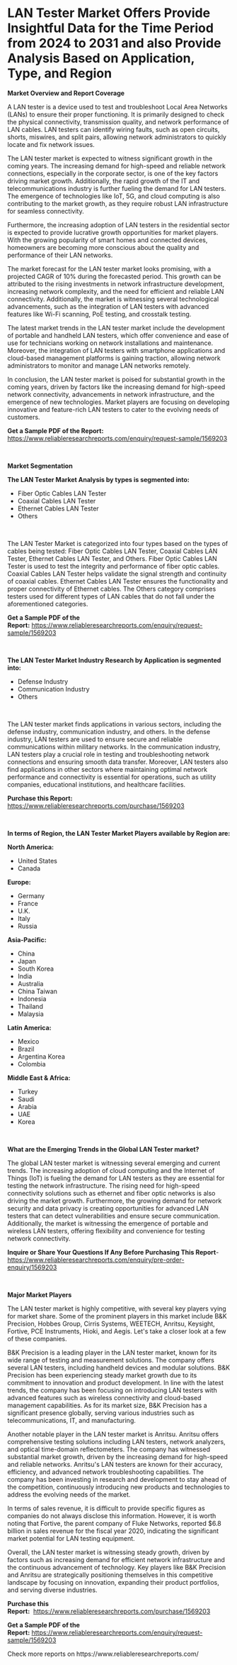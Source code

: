 <p><h1>LAN Tester Market Offers Provide Insightful Data for the Time Period from 2024 to 2031 and also Provide Analysis Based on Application, Type, and Region</h1></p><p><strong>Market Overview and Report Coverage</strong></p>
<p><p>A LAN tester is a device used to test and troubleshoot Local Area Networks (LANs) to ensure their proper functioning. It is primarily designed to check the physical connectivity, transmission quality, and network performance of LAN cables. LAN testers can identify wiring faults, such as open circuits, shorts, miswires, and split pairs, allowing network administrators to quickly locate and fix network issues.</p><p>The LAN tester market is expected to witness significant growth in the coming years. The increasing demand for high-speed and reliable network connections, especially in the corporate sector, is one of the key factors driving market growth. Additionally, the rapid growth of the IT and telecommunications industry is further fueling the demand for LAN testers. The emergence of technologies like IoT, 5G, and cloud computing is also contributing to the market growth, as they require robust LAN infrastructure for seamless connectivity.</p><p>Furthermore, the increasing adoption of LAN testers in the residential sector is expected to provide lucrative growth opportunities for market players. With the growing popularity of smart homes and connected devices, homeowners are becoming more conscious about the quality and performance of their LAN networks.</p><p>The market forecast for the LAN tester market looks promising, with a projected CAGR of 10% during the forecasted period. This growth can be attributed to the rising investments in network infrastructure development, increasing network complexity, and the need for efficient and reliable LAN connectivity. Additionally, the market is witnessing several technological advancements, such as the integration of LAN testers with advanced features like Wi-Fi scanning, PoE testing, and crosstalk testing.</p><p>The latest market trends in the LAN tester market include the development of portable and handheld LAN testers, which offer convenience and ease of use for technicians working on network installations and maintenance. Moreover, the integration of LAN testers with smartphone applications and cloud-based management platforms is gaining traction, allowing network administrators to monitor and manage LAN networks remotely.</p><p>In conclusion, the LAN tester market is poised for substantial growth in the coming years, driven by factors like the increasing demand for high-speed network connectivity, advancements in network infrastructure, and the emergence of new technologies. Market players are focusing on developing innovative and feature-rich LAN testers to cater to the evolving needs of customers.</p></p>
<p><strong>Get a Sample PDF of the Report:</strong> <a href="https://www.reliableresearchreports.com/enquiry/request-sample/1569203">https://www.reliableresearchreports.com/enquiry/request-sample/1569203</a></p>
<p>&nbsp;</p>
<p><strong>Market Segmentation</strong></p>
<p><strong>The LAN Tester Market Analysis by types is segmented into:</strong></p>
<p><ul><li>Fiber Optic Cables LAN Tester</li><li>Coaxial Cables LAN Tester</li><li>Ethernet Cables LAN Tester</li><li>Others</li></ul></p>
<p>&nbsp;</p>
<p><p>The LAN Tester Market is categorized into four types based on the types of cables being tested: Fiber Optic Cables LAN Tester, Coaxial Cables LAN Tester, Ethernet Cables LAN Tester, and Others. Fiber Optic Cables LAN Tester is used to test the integrity and performance of fiber optic cables. Coaxial Cables LAN Tester helps validate the signal strength and continuity of coaxial cables. Ethernet Cables LAN Tester ensures the functionality and proper connectivity of Ethernet cables. The Others category comprises testers used for different types of LAN cables that do not fall under the aforementioned categories.</p></p>
<p><strong>Get a Sample PDF of the Report:</strong>&nbsp;<a href="https://www.reliableresearchreports.com/enquiry/request-sample/1569203">https://www.reliableresearchreports.com/enquiry/request-sample/1569203</a></p>
<p>&nbsp;</p>
<p><strong>The LAN Tester Market Industry Research by Application is segmented into:</strong></p>
<p><ul><li>Defense Industry</li><li>Communication Industry</li><li>Others</li></ul></p>
<p>&nbsp;</p>
<p><p>The LAN tester market finds applications in various sectors, including the defense industry, communication industry, and others. In the defense industry, LAN testers are used to ensure secure and reliable communications within military networks. In the communication industry, LAN testers play a crucial role in testing and troubleshooting network connections and ensuring smooth data transfer. Moreover, LAN testers also find applications in other sectors where maintaining optimal network performance and connectivity is essential for operations, such as utility companies, educational institutions, and healthcare facilities.</p></p>
<p><strong>Purchase this Report:</strong>&nbsp; <a href="https://www.reliableresearchreports.com/purchase/1569203">https://www.reliableresearchreports.com/purchase/1569203</a></p>
<p>&nbsp;</p>
<p><strong>In terms of Region, the LAN Tester Market Players available by Region are:</strong></p>
<p>
    <p> <strong> North America: </strong>
        <ul>
            <li>United States</li>
            <li>Canada</li>
        </ul>
        </p> 
    <p> <strong> Europe: </strong>
        <ul>
            <li>Germany</li>
            <li>France</li>
            <li>U.K.</li>
            <li>Italy</li>
            <li>Russia</li>
        </ul>
        </p> 
    <p> <strong> Asia-Pacific: </strong>
        <ul>
            <li>China</li>
            <li>Japan</li>
            <li>South Korea</li>
            <li>India</li>
            <li>Australia</li>
            <li>China Taiwan</li>
            <li>Indonesia</li>
            <li>Thailand</li>
            <li>Malaysia</li>
        </ul>
        </p> 
    <p> <strong> Latin America: </strong>
        <ul>
            <li>Mexico</li>
            <li>Brazil</li>
            <li>Argentina Korea</li>
            <li>Colombia</li>
        </ul>
        </p> 
    <p> <strong> Middle East & Africa: </strong>
        <ul>
            <li>Turkey</li>
            <li>Saudi</li>
            <li>Arabia</li>
            <li>UAE</li>
            <li>Korea</li>
        </ul>
    </p>
    </p>
<p>&nbsp;</p>
<p><strong>What are the Emerging Trends in the Global LAN Tester market?</strong></p>
<p><p>The global LAN tester market is witnessing several emerging and current trends. The increasing adoption of cloud computing and the Internet of Things (IoT) is fueling the demand for LAN testers as they are essential for testing the network infrastructure. The rising need for high-speed connectivity solutions such as ethernet and fiber optic networks is also driving the market growth. Furthermore, the growing demand for network security and data privacy is creating opportunities for advanced LAN testers that can detect vulnerabilities and ensure secure communication. Additionally, the market is witnessing the emergence of portable and wireless LAN testers, offering flexibility and convenience for testing network connectivity.</p></p>
<p><strong>Inquire or Share Your Questions If Any Before Purchasing This Report</strong>- <a href="https://www.reliableresearchreports.com/enquiry/pre-order-enquiry/1569203">https://www.reliableresearchreports.com/enquiry/pre-order-enquiry/1569203</a></p>
<p>&nbsp;</p>
<p><strong>Major Market Players</strong></p>
<p><p>The LAN tester market is highly competitive, with several key players vying for market share. Some of the prominent players in this market include B&K Precision, Hobbes Group, Cirris Systems, WEETECH, Anritsu, Keysight, Fortive, PCE Instruments, Hioki, and Aegis. Let's take a closer look at a few of these companies.</p><p>B&K Precision is a leading player in the LAN tester market, known for its wide range of testing and measurement solutions. The company offers several LAN testers, including handheld devices and modular solutions. B&K Precision has been experiencing steady market growth due to its commitment to innovation and product development. In line with the latest trends, the company has been focusing on introducing LAN testers with advanced features such as wireless connectivity and cloud-based management capabilities. As for its market size, B&K Precision has a significant presence globally, serving various industries such as telecommunications, IT, and manufacturing.</p><p>Another notable player in the LAN tester market is Anritsu. Anritsu offers comprehensive testing solutions including LAN testers, network analyzers, and optical time-domain reflectometers. The company has witnessed substantial market growth, driven by the increasing demand for high-speed and reliable networks. Anritsu's LAN testers are known for their accuracy, efficiency, and advanced network troubleshooting capabilities. The company has been investing in research and development to stay ahead of the competition, continuously introducing new products and technologies to address the evolving needs of the market.</p><p>In terms of sales revenue, it is difficult to provide specific figures as companies do not always disclose this information. However, it is worth noting that Fortive, the parent company of Fluke Networks, reported $6.8 billion in sales revenue for the fiscal year 2020, indicating the significant market potential for LAN testing equipment.</p><p>Overall, the LAN tester market is witnessing steady growth, driven by factors such as increasing demand for efficient network infrastructure and the continuous advancement of technology. Key players like B&K Precision and Anritsu are strategically positioning themselves in this competitive landscape by focusing on innovation, expanding their product portfolios, and serving diverse industries.</p></p>
<p><strong>Purchase this Report:</strong>&nbsp;&nbsp;<a href="https://www.reliableresearchreports.com/purchase/1569203">https://www.reliableresearchreports.com/purchase/1569203</a></p>
<p></p>
<p><strong>Get a Sample PDF of the Report:</strong>&nbsp;<a href="https://www.reliableresearchreports.com/enquiry/request-sample/1569203">https://www.reliableresearchreports.com/enquiry/request-sample/1569203</a></p>
<p>Check more reports on https://www.reliableresearchreports.com/</p>